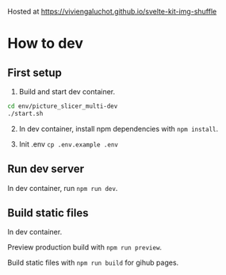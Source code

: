 Hosted at https://viviengaluchot.github.io/svelte-kit-img-shuffle

# How to dev

## First setup

1. Build and start dev container.

```bash
cd env/picture_slicer_multi-dev
./start.sh
```

2. In dev container, install npm dependencies with `npm install`.

3. Init .env `cp .env.example .env`

## Run dev server

In dev container, run `npm run dev`.

## Build static files

In dev container.

Preview production build with `npm run preview`.

Build static files with `npm run build` for gihub pages.
